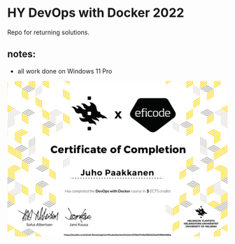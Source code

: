 # HY DevOps with Docker 2022
Repo for returning solutions.

## notes:
- all work done on Windows 11 Pro

![Screenshot](certificate-docker.png)
